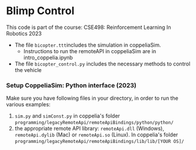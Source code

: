 


# Blimp Control
This code is part of the course: CSE498: Reinforcement Learning In Robotics 2023

* The file ``bicopter.ttt``includes the simulation in coppeliaSim.
  * Instructions to run the remoteAPI in coppeliaSim are in intro_coppelia.ipynb
* The file ``bicopter_control.py`` includes the necessary methods to control the vehicle






### Setup CoppeliaSim: Python interface (2023)

Make sure you have following files in your directory, in order to run the various examples:

1. ```sim.py``` and ```simConst.py``` in coppelia's folder ```programming/legacyRemoteApi/remoteApiBindings/python/python/```
2. the appropriate remote API library: ```remoteApi.dll``` (Windows), ```remoteApi.dylib``` (Mac) or ```remoteApi.so``` (Linux). In coppelia's folder ```programming/legacyRemoteApi/remoteApiBindings/lib/lib/[YOUR OS]/```

